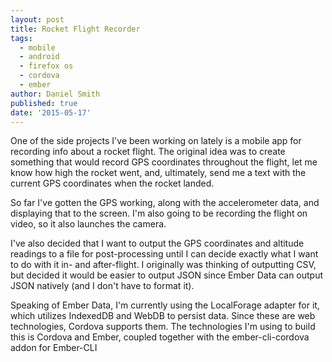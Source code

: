 ```yaml
---
layout: post
title: Rocket Flight Recorder
tags:
  - mobile
  - android
  - firefox os
  - cordova
  - ember
author: Daniel Smith
published: true
date: '2015-05-17'
---
```


One of the side projects I've been working on lately is a mobile app for recording info about a rocket flight. The original idea was to create something that would record GPS coordinates throughout the flight, let me know how high the rocket went, and, ultimately, send me a text with the current GPS coordinates when the rocket landed.

So far I've gotten the GPS working, along with the accelerometer data, and displaying that to the screen. I'm also going to be recording the flight on video, so it also launches the camera.

I've also decided that I want to output the GPS coordinates and altitude readings to a file for post-processing until I can decide exactly what I want to do with it in- and after-flight. I originally was thinking of outputting CSV, but decided it would be easier to output JSON since Ember Data can output JSON natively (and I don't have to format it).

Speaking of Ember Data, I'm currently using the LocalForage adapter for it, which utilizes IndexedDB and WebDB to persist data. Since these are web technologies, Cordova supports them. The technologies I'm using to build this is Cordova and Ember, coupled together with the ember-cli-cordova addon for Ember-CLI
